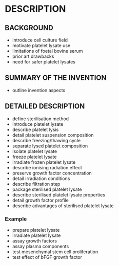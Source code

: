 # DESCRIPTION

## BACKGROUND

- introduce cell culture field
- motivate platelet lysate use
- limitations of foetal bovine serum
- prior art drawbacks
- need for safer platelet lysates

## SUMMARY OF THE INVENTION

- outline invention aspects

## DETAILED DESCRIPTION

- define sterilisation method
- introduce platelet lysate
- describe platelet lysis
- detail platelet suspension composition
- describe freezing/thawing cycle
- separate lysed platelet composition
- isolate platelet lysate
- freeze platelet lysate
- irradiate frozen platelet lysate
- describe ionising radiation effect
- preserve growth factor concentration
- detail irradiation conditions
- describe filtration step
- package sterilised platelet lysate
- describe sterilised platelet lysate properties
- detail growth factor profile
- describe advantages of sterilised platelet lysate

### Example

- prepare platelet lysate
- irradiate platelet lysate
- assay growth factors
- assay plasma components
- test mesenchymal stem cell proliferation
- test effect of bFGF growth factor

